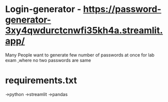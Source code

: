 # Login-generator - https://password-generator-3xy4qwdurctcnwfi35kh4a.streamlit.app/
Many People want to generate few number of passwords at once for lab exam ,where no two passwords are same 
# requirements.txt
->python
->streamlit
->pandas
